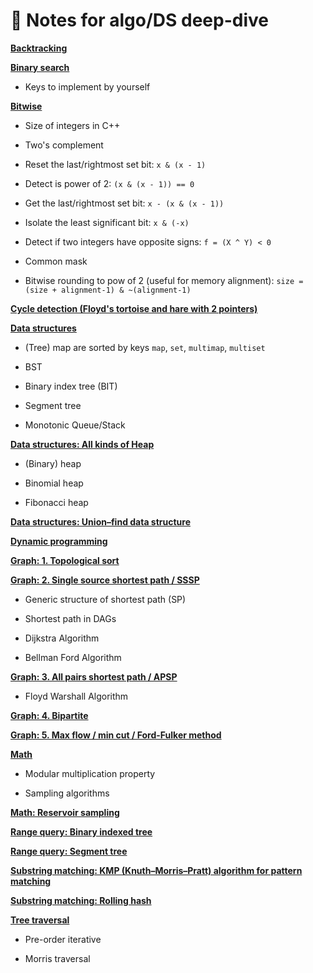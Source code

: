 # :book: Notes for algo/DS deep-dive


**[]()**
  

  
  

**[Backtracking](backtracking.md)**
  

  
  

**[Binary search](binary_search.md)**
  

  

  - Keys to implement by yourself
  

**[Bitwise](bitwise.md)**
  

  

  - Size of integers in C++
  

  

  - Two's complement
  

  

  - Reset the last/rightmost set bit: `x & (x - 1)`
  

  

  - Detect is power of 2: `(x & (x - 1)) == 0`
  

  

  - Get the last/rightmost set bit: `x - (x & (x - 1))`
  

  

  - Isolate the least significant bit: `x & (-x)`
  

  

  - Detect if two integers have opposite signs: `f = (X ^ Y) < 0`
  

  

  - Common mask
  

  

  - Bitwise rounding to pow of 2 (useful for memory alignment): `size = (size + alignment-1) & ~(alignment-1)`
  

**[Cycle detection (Floyd's tortoise and hare with 2 pointers)](cycle_detection.md)**
  

  
  

**[Data structures](data_structures.md)**
  

  

  - (Tree) map are sorted by keys `map`, `set`, `multimap`, `multiset`
  

  

  - BST
  

  

  - Binary index tree (BIT)
  

  

  - Segment tree
  

  

  - Monotonic Queue/Stack
  

**[Data structures: All kinds of Heap](ds_all_kinds_of_heap.md)**
  

  

  - (Binary) heap
  

  

  - Binomial heap
  

  

  - Fibonacci heap
  

**[Data structures: Union–find data structure](union_find.md)**
  

  
  

**[Dynamic programming](dynamic_programming.md)**
  

  
  

**[Graph: 1. Topological sort](graph_topological_sort.md)**
  

  
  

**[Graph: 2. Single source shortest path / SSSP](graph_sssp.md)**
  

  

  - Generic structure of shortest path (SP)
  

  

  - Shortest path in DAGs
  

  

  - Dijkstra Algorithm
  

  

  - Bellman Ford Algorithm
  

**[Graph: 3. All pairs shortest path / APSP](graph_apsp.md)**
  

  

  - Floyd Warshall Algorithm
  

**[Graph: 4. Bipartite](graph_bipartite.md)**
  

  
  

**[Graph: 5. Max flow / min cut / Ford-Fulker method](graph_max_flow.md)**
  

  
  

**[Math](math.md)**
  

  

  - Modular multiplication property
  

  

  - Sampling algorithms
  

**[Math: Reservoir sampling](reservoir_sampling.md)**
  

  
  

**[Range query: Binary indexed tree](binary_index_tree.md)**
  

  
  

**[Range query: Segment tree](segment_tree.md)**
  

  
  

**[Substring matching: KMP (Knuth–Morris–Pratt) algorithm for pattern matching](kmp.md)**
  

  
  

**[Substring matching: Rolling hash](rolling_hash.md)**
  

  
  

**[Tree traversal](tree_traversal.md)**
  

  

  - Pre-order iterative
  

  

  - Morris traversal
  
